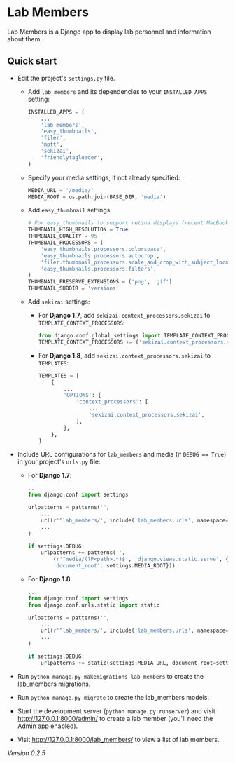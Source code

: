# Lab Members

Lab Members is a Django app to display lab personnel and information about them.

<!-- Detailed documentation is in the "docs" directory. -->

## Quick start

- Edit the project's `settings.py` file.

    - Add `lab_members` and its dependencies to your `INSTALLED_APPS` setting:

        ```python
        INSTALLED_APPS = (
            ...
            'lab_members',
            'easy_thumbnails',
            'filer',
            'mptt',
            'sekizai',
            'friendlytagloader',
        )
        ```

    - Specify your media settings, if not already specified:

        ```python
        MEDIA_URL = '/media/'
        MEDIA_ROOT = os.path.join(BASE_DIR, 'media')
        ```

    - Add `easy_thumbnail` settings: 

        ```python
        # For easy_thumbnails to support retina displays (recent MacBooks, iOS)
        THUMBNAIL_HIGH_RESOLUTION = True
        THUMBNAIL_QUALITY = 95
        THUMBNAIL_PROCESSORS = (
            'easy_thumbnails.processors.colorspace',
            'easy_thumbnails.processors.autocrop',
            'filer.thumbnail_processors.scale_and_crop_with_subject_location',
            'easy_thumbnails.processors.filters',
        )
        THUMBNAIL_PRESERVE_EXTENSIONS = ('png', 'gif')
        THUMBNAIL_SUBDIR = 'versions'
        ```

    - Add `sekizai` settings:

        - For **Django 1.7**, add `sekizai.context_processors.sekizai` to `TEMPLATE_CONTEXT_PROCESSORS`:

            ```python
            from django.conf.global_settings import TEMPLATE_CONTEXT_PROCESSORS
            TEMPLATE_CONTEXT_PROCESSORS += ('sekizai.context_processors.sekizai',)
            ```

        - For **Django 1.8**, add `sekizai.context_processors.sekizai` to `TEMPLATES`:

            ```python
            TEMPLATES = [
                {
                    ...
                    'OPTIONS': {
                        'context_processors': [
                            ...
                            'sekizai.context_processors.sekizai',
                        ],
                    },
                },
            ]
            ```

- Include URL configurations for `lab_members` and media (if `DEBUG == True`) in your project's `urls.py` file:

    - For **Django 1.7**:

        ```python
        ...
        from django.conf import settings

        urlpatterns = patterns('',
            ...
            url(r'^lab_members/', include('lab_members.urls', namespace='lab_members')),
            ...
        )

        if settings.DEBUG:
            urlpatterns += patterns('',
                (r'^media/(?P<path>.*)$', 'django.views.static.serve', {
                'document_root': settings.MEDIA_ROOT}))
        ```
        
    - For **Django 1.8**:

        ```python
        ...
        from django.conf import settings
        from django.conf.urls.static import static

        urlpatterns = patterns('',
            ...
            url(r'^lab_members/', include('lab_members.urls', namespace='lab_members')),
            ...
        )

        if settings.DEBUG:
            urlpatterns += static(settings.MEDIA_URL, document_root=settings.MEDIA_ROOT)
        ```


- Run `python manage.py makemigrations lab_members` to create the lab_members migrations.

- Run `python manage.py migrate` to create the lab_members models.

- Start the development server (`python manage.py runserver`) and visit http://127.0.0.1:8000/admin/
   to create a lab member (you'll need the Admin app enabled).

- Visit http://127.0.0.1:8000/lab_members/ to view a list of lab members.

*Version 0.2.5*
